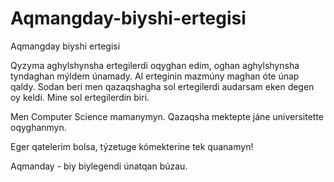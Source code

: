 # Aqmangday-biyshi-ertegisi
Aqmangday biyshi ertegisi

Qyzyma aghylshynsha ertegilerdi oqyghan edim, oghan aghylshynsha tyndaghan mýldem únamady. Al erteginin mazmúny maghan óte únap qaldy. Sodan beri men qazaqshagha sol ertegilerdi audarsam eken degen oy keldi.
Mine sol ertegilerdin biri.

Men Computer Science mamanymyn. Qazaqsha mektepte jáne universitette oqyghanmyn.

Eger qatelerim bolsa, týzetuge kómekterine tek quanamyn!

Aqmanday - biy biylegendi únatqan búzau.
